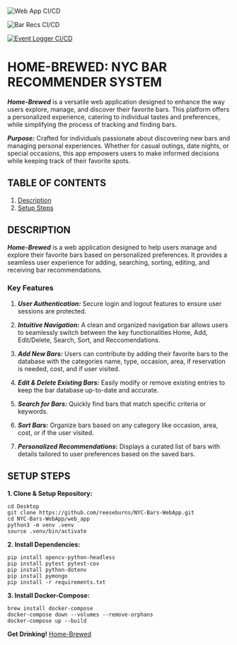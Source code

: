 ![Web App CI/CD](https://github.com/software-students-fall2024/5-final-finalfour/actions/workflows/web_app.yml/badge.svg?branch=main)

![Bar Recs CI/CD](https://github.com/software-students-fall2024/5-final-finalfour/actions/workflows/bar_recs.yml/badge.svg?branch=main)

[![Event Logger CI/CD](https://github.com/software-students-fall2024/5-final-finalfour/actions/workflows/event-logger.yml/badge.svg)](https://github.com/software-students-fall2024/5-final-finalfour/actions/workflows/event-logger.yml)


# HOME-BREWED: NYC BAR RECOMMENDER SYSTEM

***Home-Brewed*** is a versatile web application designed to enhance the way users explore, manage, and discover their favorite bars. This platform offers a personalized experience, catering to individual tastes and preferences, while simplifying the process of tracking and finding bars.
 
***Purpose:*** Crafted for individuals passionate about discovering new bars and managing personal experiences. Whether for casual outings, date nights, or special occasions, this app empowers users to make informed decisions while keeping track of their favorite spots.

## TABLE OF CONTENTS

1. [Description](#description)
2. [Setup Steps](#setup-steps)

## DESCRIPTION

***Home-Brewed*** is a web application designed to help users manage and explore their favorite bars based on personalized preferences. It provides a seamless user experience for adding, searching, sorting, editing, and receiving bar recommendations.

### Key Features

1. ***User Authentication:*** Secure login and logout features to ensure user sessions are protected.

2. ***Intuitive Navigation:*** A clean and organized navigation bar allows users to seamlessly switch between the key functionalities Home, Add, Edit/Delete, Search, Sort, and Reccomendations.
   
3. ***Add New Bars:*** Users can contribute by adding their favorite bars to the database with the categories name, type, occasion, area, if reservation is needed, cost, and if user visited.

4. ***Edit & Delete Existing Bars:*** Easily modify or remove existing entries to keep the bar database up-to-date and accurate.

5. ***Search for Bars:*** Quickly find bars that match specific criteria or keywords.
  
6. ***Sort Bars:*** Organize bars based on any category like occasion, area, cost, or if the user visited.
  
7. ***Personalized Recommendations:*** Displays a curated list of bars with details tailored to user preferences based on the saved bars.

## SETUP STEPS

**1. Clone & Setup Repository:**

```
cd Desktop
git clone https://github.com/reeseburns/NYC-Bars-WebApp.git
cd NYC-Bars-WebApp/web_app
python3 -m venv .venv
source .venv/bin/activate
```

**2. Install Dependencies:**
```
pip install opencv-python-headless
pip install pytest pytest-cov
pip install python-dotenv
pip install pymongo
pip install -r requirements.txt
```

**3. Install Docker-Compose:**

```
brew install docker-compose
docker-compose down --volumes --remove-orphans
docker-compose up --build
```

**Get Drinking!** [Home-Brewed](http://104.236.30.209:5000/)
